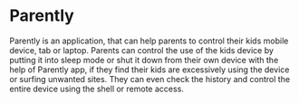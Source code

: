 # Parently

Parently is an application, that can help parents to control their kids mobile device, tab or laptop. Parents can control the use of the kids device by putting it into sleep mode or shut it down from their own device with the help of Parently app, if they find their kids are excessively using the device or surfing unwanted sites. They can even check the history and control the entire device using the shell or remote access. 
